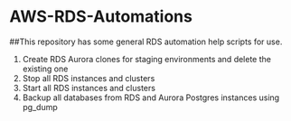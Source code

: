 # AWS-RDS-Automations

##This repository has some general RDS automation help scripts for use.

1. Create RDS Aurora clones for staging environments and delete the existing one
2. Stop all RDS instances and clusters
3. Start all RDS instances and clusters
4. Backup all databases from RDS and Aurora Postgres instances using pg_dump
